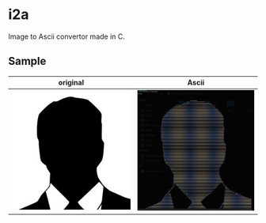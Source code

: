 # i2a

Image to Ascii convertor made in C.



## Sample



| original                         | Ascii                             |
| -------------------------------- | --------------------------------- |
| ![man_original](samples/man.jpg) | ![man_converted](samples/man.png) |

